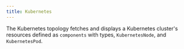 ```yaml
---
title: Kubernetes
---
```


The Kubernetes topology fetches and displays a Kubernetes cluster's resources defined as `components` with types, `KubernetesNode`, and `KubernetesPod`.

```yaml file=../../../modules/canary-checker/fixtures/topology/k8s-system.yaml

```
